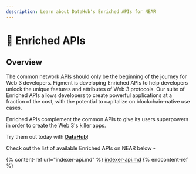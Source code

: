 ```yaml
---
description: Learn about DataHub's Enriched APIs for NEAR
---
```


# 🎊 Enriched APIs

## Overview

The common network APIs should only be the beginning of the journey for Web 3 developers. Figment is developing Enriched APIs to help developers unlock the unique features and attributes of Web 3 protocols. Our suite of Enriched APIs allows developers to create powerful applications at a fraction of the cost, with the potential to capitalize on blockchain-native use cases.

Enriched APIs complement the common APIs to give its users superpowers in order to create the Web 3's killer apps.

Try them out today with [**DataHub**](https://datahub.figment.io/signup)!

Check out the list of available Enriched APIs on NEAR below -

{% content-ref url="indexer-api.md" %}
[indexer-api.md](indexer-api.md)
{% endcontent-ref %}



